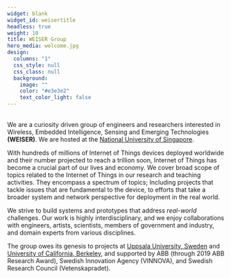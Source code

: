 ```yaml
---
widget: blank
widget_id: weisertitle
headless: true
weight: 10
title: WEISER Group
hero_media: welcome.jpg
design:
  columns: "1"
  css_style: null
  css_class: null
  background:
    image: ""
    color: "#e3e3e2"
    text_color_light: false
---
```

<br> We are a curiosity driven group of engineers and researchers interested in Wireless, Embedded Intelligence, Sensing and Emerging Technologies **(WEISER)**. We are hosted at the [National University of Singapore](https://www.nus.edu.sg/). <br> 

With hundreds of millions of Internet of Things devices deployed worldwide and their number projected to reach a trillion soon,  Internet of Things has become a crucial part of our lives and economy. We cover broad scope of topics related to the Internet of Things in our research and teaching activities. They encompass a spectrum of topics; Including projects that tackle issues that are fundamental to the device, to efforts that take a broader system and network perspective for deployment in the real world. <br> 

We strive to build systems and prototypes that address *real-world* challenges. Our work is highly interdisciplinary, and we enjoy collaborations with engineers, artists, scientists,  members of government and industry, and domain experts from various disciplines.<br>

The group owes its genesis to  projects at [Uppsala University, Sweden](http://uu.se) and [University of California, Berkeley](https://www.berkeley.edu/), and supported by ABB (through 2019 ABB Research Award), Swedish Innovation Agency (VINNOVA),  and Swedish Research Council (Vetenskapradet). <br>